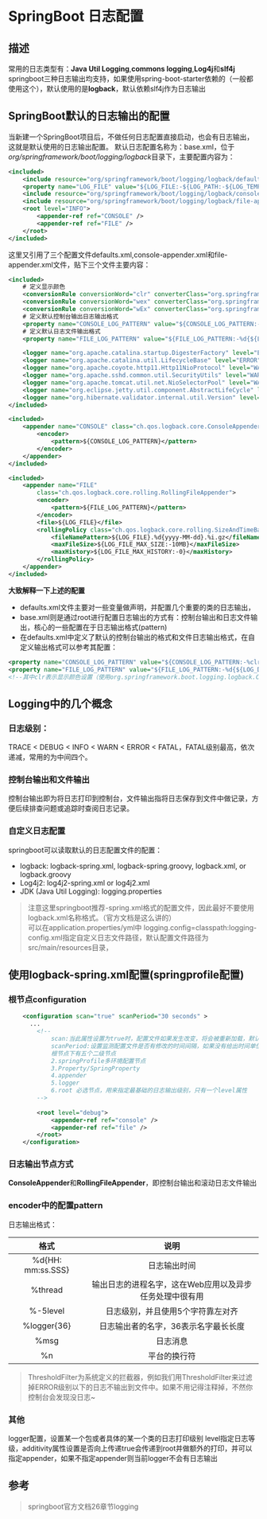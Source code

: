 # SpringBoot 日志配置

## 描述

常用的日志类型有：**Java Util Logging**,**commons logging**,**Log4j**和**slf4j**  
springboot三种日志输出均支持，如果使用spring-boot-starter依赖的（一般都使用这个），默认使用的是**logback**，默认依赖slf4j作为日志输出


## SpringBoot默认的日志输出的配置
当新建一个SpringBoot项目后，不做任何日志配置直接启动，也会有日志输出，这就是默认使用的日志输出配置。
默认日志配置名称为：base.xml，位于*org/springframework/boot/logging/logback*目录下，主要配置内容为：
```xml
<included>
	<include resource="org/springframework/boot/logging/logback/defaults.xml" />
	<property name="LOG_FILE" value="${LOG_FILE:-${LOG_PATH:-${LOG_TEMP:-${java.io.tmpdir:-/tmp}}}/spring.log}"/>
	<include resource="org/springframework/boot/logging/logback/console-appender.xml" />
	<include resource="org/springframework/boot/logging/logback/file-appender.xml" />
	<root level="INFO">
		<appender-ref ref="CONSOLE" />
		<appender-ref ref="FILE" />
	</root>
</included>
```

这里又引用了三个配置文件defaults.xml,console-appender.xml和file-appender.xml文件，贴下三个文件主要内容：
```xml
<included>
	# 定义显示颜色
	<conversionRule conversionWord="clr" converterClass="org.springframework.boot.logging.logback.ColorConverter" />
	<conversionRule conversionWord="wex" converterClass="org.springframework.boot.logging.logback.WhitespaceThrowableProxyConverter" />
	<conversionRule conversionWord="wEx" converterClass="org.springframework.boot.logging.logback.ExtendedWhitespaceThrowableProxyConverter" />
	# 定义默认控制台输出日志输出格式
	<property name="CONSOLE_LOG_PATTERN" value="${CONSOLE_LOG_PATTERN:-%clr(%d{${LOG_DATEFORMAT_PATTERN:-yyyy-MM-dd HH:mm:ss.SSS}}){faint} %clr(${LOG_LEVEL_PATTERN:-%5p}) %clr(${PID:- }){magenta} %clr(---){faint} %clr([%15.15t]){faint} %clr(%-40.40logger{39}){cyan} %clr(:){faint} %m%n${LOG_EXCEPTION_CONVERSION_WORD:-%wEx}}"/>
	# 定义默认日志文件输出格式
	<property name="FILE_LOG_PATTERN" value="${FILE_LOG_PATTERN:-%d{${LOG_DATEFORMAT_PATTERN:-yyyy-MM-dd HH:mm:ss.SSS}} ${LOG_LEVEL_PATTERN:-%5p} ${PID:- } --- [%t] %-40.40logger{39} : %m%n${LOG_EXCEPTION_CONVERSION_WORD:-%wEx}}"/>

	<logger name="org.apache.catalina.startup.DigesterFactory" level="ERROR"/>
	<logger name="org.apache.catalina.util.LifecycleBase" level="ERROR"/>
	<logger name="org.apache.coyote.http11.Http11NioProtocol" level="WARN"/>
	<logger name="org.apache.sshd.common.util.SecurityUtils" level="WARN"/>
	<logger name="org.apache.tomcat.util.net.NioSelectorPool" level="WARN"/>
	<logger name="org.eclipse.jetty.util.component.AbstractLifeCycle" level="ERROR"/>
	<logger name="org.hibernate.validator.internal.util.Version" level="WARN"/>
</included>
```
```xml
<included>
	<appender name="CONSOLE" class="ch.qos.logback.core.ConsoleAppender">
		<encoder>
			<pattern>${CONSOLE_LOG_PATTERN}</pattern>
		</encoder>
	</appender>
</included>
```
```xml
<included>
	<appender name="FILE"
		class="ch.qos.logback.core.rolling.RollingFileAppender">
		<encoder>
			<pattern>${FILE_LOG_PATTERN}</pattern>
		</encoder>
		<file>${LOG_FILE}</file>
		<rollingPolicy class="ch.qos.logback.core.rolling.SizeAndTimeBasedRollingPolicy">
			<fileNamePattern>${LOG_FILE}.%d{yyyy-MM-dd}.%i.gz</fileNamePattern>
			<maxFileSize>${LOG_FILE_MAX_SIZE:-10MB}</maxFileSize>
			<maxHistory>${LOG_FILE_MAX_HISTORY:-0}</maxHistory>
		</rollingPolicy>
	</appender>
</included>
```

**大致解释一下上述的配置**  
* defaults.xml文件主要对一些变量做声明，并配置几个重要的类的日志输出，
* base.xml则是通过root进行配置日志输出的方式有：控制台输出和日志文件输出，核心的一些配置在于日志输出格式(pattern)  
* 在defaults.xml中定义了默认的控制台输出的格式和文件日志输出格式，在自定义输出格式可以参考其配置：  
```xml
<property name="CONSOLE_LOG_PATTERN" value="${CONSOLE_LOG_PATTERN:-%clr(%d{${LOG_DATEFORMAT_PATTERN:-yyyy-MM-dd HH:mm:ss.SSS}}){faint} %clr(${LOG_LEVEL_PATTERN:-%5p}) %clr(${PID:- }){magenta}" />
<property name="FILE_LOG_PATTERN" value="${FILE_LOG_PATTERN:-%d{${LOG_DATEFORMAT_PATTERN:-yyyy-MM-dd HH:mm:ss.SSS}} ${LOG_LEVEL_PATTERN:-%5p} ${PID:- } --- [%t] %-40.40logger{39} : %m%n${LOG_EXCEPTION_CONVERSION_WORD:-%wEx}}"/>
<!--其中clr表示显示颜色设置（使用org.springframework.boot.logging.logback.ColorConverter类），官方文档给出目前支持的颜色有blue,cyan,faint,green,magenta,red,yellow，可以针对异常的日志做特殊的颜色输出配置。-->
```

## Logging中的几个概念
### 日志级别：
TRACE < DEBUG < INFO < WARN < ERROR < FATAL，FATAL级别最高，依次递减，常用的为中间四个。

### 控制台输出和文件输出
控制台输出即为将日志打印到控制台，文件输出指将日志保存到文件中做记录，方便后续排查问题或追踪时查阅日志记录。

### 自定义日志配置
springboot可以读取默认的日志配置文件的配置：  
* logback: logback-spring.xml, logback-spring.groovy, logback.xml, or logback.groovy
* Log4j2: log4j2-spring.xml or log4j2.xml
* JDK (Java Util Logging): logging.properties
> 注意这里springboot推荐-spring.xml格式的配置文件，因此最好不要使用logback.xml名称格式。（官方文档是这么讲的）  
  可以在application.properties/yml中 logging.config=classpath:logging-config.xml指定自定义日志文件路径，默认配置文件路径为src/main/resources目录，


## 使用logback-spring.xml配置(springprofile配置)
### 根节点configuration
```xml
    <configuration scan="true" scanPeriod="30 seconds" > 
      ...
        <!--
            scan:当此属性设置为true时，配置文件如果发生改变，将会被重新加载，默认值为true。
            scanPeriod:设置监测配置文件是否有修改的时间间隔，如果没有给出时间单位，默认单位是毫秒。当scan为true时，此属性生效。默认的时间间隔为1分钟。
            根节点下有五个二级节点
            2.springProfile多环境配置节点
            3.Property/SpringProperty
            4.appender
            5.logger
            6.root 必选节点，用来指定最基础的日志输出级别，只有一个level属性
        -->
    
        <root level="debug">
            <appender-ref ref="console" />
            <appender-ref ref="file" />
        </root>
    </configuration> 
```

### 日志输出节点方式
   **ConsoleAppender**和**RollingFileAppender**，即控制台输出和滚动日志文件输出

### encoder中的配置pattern
日志输出格式： 
 
格式|说明  
:---:|:---:  
%d{HH: mm:ss.SSS} | 日志输出时间  
%thread | 输出日志的进程名字，这在Web应用以及异步任务处理中很有用  
%-5level | 日志级别，并且使用5个字符靠左对齐  
%logger{36} | 日志输出者的名字，36表示名字最长长度  
%msg | 日志消息  
%n | 平台的换行符   
>ThresholdFilter为系统定义的拦截器，例如我们用ThresholdFilter来过滤掉ERROR级别以下的日志不输出到文件中。如果不用记得注释掉，不然你控制台会发现没日志~

### 其他
logger配置，设置某一个包或者具体的某一个类的日志打印级别
level指定日志等级，additivity属性设置是否向上传递true会传递到root并做额外的打印，并可以指定appender，如果不指定appender则当前logger不会有日志输出


## 参考
>springboot官方文档26章节logging